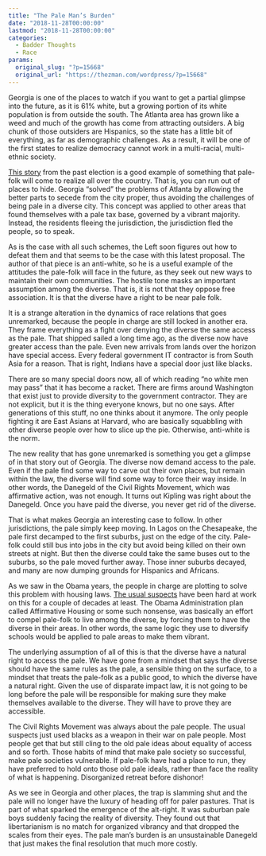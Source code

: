 ```yaml
---
title: "The Pale Man’s Burden"
date: "2018-11-28T00:00:00"
lastmod: "2018-11-28T00:00:00"
categories:
  - Badder Thoughts
  - Race
params:
  original_slug: "?p=15668"
  original_url: "https://thezman.com/wordpress/?p=15668"
---
```


Georgia is one of the places to watch if you want to get a partial
glimpse into the future, as it is 61% white, but a growing portion of
its white population is from outside the south. The Atlanta area has
grown like a weed and much of the growth has come from attracting
outsiders. A big chunk of those outsiders are Hispanics, so the state
has a little bit of everything, as far as demographic challenges. As a
result, it will be one of the first states to realize democracy cannot
work in a multi-racial, multi-ethnic society.

[This
story](https://www.citylab.com/equity/2018/11/eagles-landing-vote-secede-stockbridge-georgia/575371/)
from the past election is a good example of something that pale-folk
will come to realize all over the country. That is, you can run out of
places to hide. Georgia “solved” the problems of Atlanta by allowing the
better parts to secede from the city proper, thus avoiding the
challenges of being pale in a diverse city. This concept was applied to
other areas that found themselves with a pale tax base, governed by a
vibrant majority. Instead, the residents fleeing the jurisdiction, the
jurisdiction fled the people, so to speak.

As is the case with all such schemes, the Left soon figures out how to
defeat them and that seems to be the case with this latest proposal. The
author of that piece is an anti-white, so he is a useful example of the
attitudes the pale-folk will face in the future, as they seek out new
ways to maintain their own communities. The hostile tone masks an
important assumption among the diverse. That is, it is not that they
oppose free association. It is that the diverse have a right to be near
pale folk.

It is a strange alteration in the dynamics of race relations that goes
unremarked, because the people in charge are still locked in another
era. They frame everything as a fight over denying the diverse the same
access as the pale. That shipped sailed a long time ago, as the diverse
now have greater access than the pale. Even new arrivals from lands over
the horizon have special access. Every federal government IT contractor
is from South Asia for a reason. That is right, Indians have a special
door just like blacks.

There are so many special doors now, all of which reading “no white men
may pass” that it has become a racket. There are firms around Washington
that exist just to provide diversity to the government contractor. They
are not explicit, but it is the thing everyone knows, but no one says.
After generations of this stuff, no one thinks about it anymore. The
only people fighting it are East Asians at Harvard, who are basically
squabbling with other diverse people over how to slice up the pie.
Otherwise, anti-white is the norm.

The new reality that has gone unremarked is something you get a glimpse
of in that story out of Georgia. The diverse now demand access to the
pale. Even if the pale find some way to carve out their own places, but
remain within the law, the diverse will find some way to force their way
inside. In other words, the Danegeld of the Civil Rights Movement, which
was affirmative action, was not enough. It turns out Kipling was right
about the Danegeld. Once you have paid the diverse, you never get rid of
the diverse.

That is what makes Georgia an interesting case to follow. In other
jurisdictions, the pale simply keep moving. In Lagos on the Chesapeake,
the pale first decamped to the first suburbs, just on the edge of the
city. Pale-folk could still bus into jobs in the city but avoid being
killed on their own streets at night. But then the diverse could take
the same buses out to the suburbs, so the pale moved further away. Those
inner suburbs decayed, and many are now dumping grounds for Hispanics
and Africans.

As we saw in the Obama years, the people in charge are plotting to solve
this problem with housing laws. [The usual
suspects](https://educationpost.org/school-segregation-is-no-accident-and-this-professor-says-its-because-of-our-racist-housing-policies/)
have been hard at work on this for a couple of decades at least. The
Obama Administration plan called Affirmative Housing or some such
nonsense, was basically an effort to compel pale-folk to live among the
diverse, by forcing them to have the diverse in their areas. In other
words, the same logic they use to diversify schools would be applied to
pale areas to make them vibrant.

The underlying assumption of all of this is that the diverse have a
natural right to access the pale. We have gone from a mindset that says
the diverse should have the same rules as the pale, a sensible thing on
the surface, to a mindset that treats the pale-folk as a public good, to
which the diverse have a natural right. Given the use of disparate
impact law, it is not going to be long before the pale will be
responsible for making sure they make themselves available to the
diverse. They will have to prove they are accessible.

The Civil Rights Movement was always about the pale people. The usual
suspects just used blacks as a weapon in their war on pale people. Most
people get that but still cling to the old pale ideas about equality of
access and so forth. Those habits of mind that make pale society so
successful, make pale societies vulnerable. If pale-folk have had a
place to run, they have preferred to hold onto those old pale ideals,
rather than face the reality of what is happening. Disorganized retreat
before dishonor!

As we see in Georgia and other places, the trap is slamming shut and the
pale will no longer have the luxury of heading off for paler pastures.
That is part of what sparked the emergence of the alt-right. It was
suburban pale boys suddenly facing the reality of diversity. They found
out that libertarianism is no match for organized vibrancy and that
dropped the scales from their eyes. The pale man’s burden is an
unsustainable Danegeld that just makes the final resolution that much
more costly.
